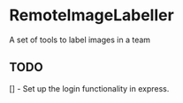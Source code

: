 # RemoteImageLabeller
 A set of tools to label images in a team

 ## TODO
 \[] - Set up the login functionality in express.